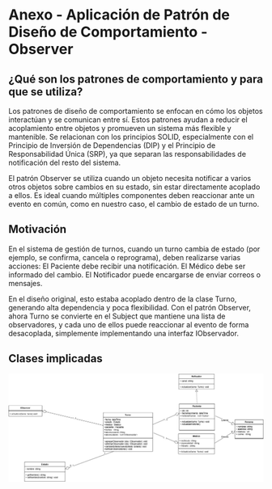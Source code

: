 # Anexo - Aplicación de Patrón de Diseño de Comportamiento - Observer

## ¿Qué son los patrones de comportamiento y para que se utiliza?
Los patrones de diseño de comportamiento se enfocan en cómo los objetos interactúan y se comunican entre sí. Estos patrones ayudan a reducir el acoplamiento entre objetos y promueven un sistema más flexible y mantenible. Se relacionan con los principios SOLID, especialmente con el Principio de Inversión de Dependencias (DIP) y el Principio de Responsabilidad Única (SRP), ya que separan las responsabilidades de notificación del resto del sistema.

El patrón Observer se utiliza cuando un objeto necesita notificar a varios otros objetos sobre cambios en su estado, sin estar directamente acoplado a ellos. Es ideal cuando múltiples componentes deben reaccionar ante un evento en común, como en nuestro caso, el cambio de estado de un turno.

## Motivación
En el sistema de gestión de turnos, cuando un turno cambia de estado (por ejemplo, se confirma, cancela o reprograma), deben realizarse varias acciones:
El Paciente debe recibir una notificación.
El Médico debe ser informado del cambio.
El Notificador puede encargarse de enviar correos o mensajes.

En el diseño original, esto estaba acoplado dentro de la clase Turno, generando alta dependencia y poca flexibilidad. Con el patrón Observer, ahora Turno se convierte en el Subject que mantiene una lista de observadores, y cada uno de ellos puede reaccionar al evento de forma desacoplada, simplemente implementando una interfaz IObservador.

## Clases implicadas
![DiagramaClase](https://github.com/abartomioli/SistemaGestionTurnos/blob/main/ImgPOO/Observer.jpg?raw=true)
